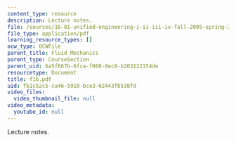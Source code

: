 ```yaml
---
content_type: resource
description: Lecture notes.
file: /courses/16-01-unified-engineering-i-ii-iii-iv-fall-2005-spring-2006/fb1c52c5ca465910bce362443fb538fd_f16.pdf
file_type: application/pdf
learning_resource_types: []
ocw_type: OCWFile
parent_title: Fluid Mechanics
parent_type: CourseSection
parent_uid: 6a5f667b-6fca-f068-0ec8-b203122154de
resourcetype: Document
title: f16.pdf
uid: fb1c52c5-ca46-5910-bce3-62443fb538fd
video_files:
  video_thumbnail_file: null
video_metadata:
  youtube_id: null
---
```

Lecture notes.

